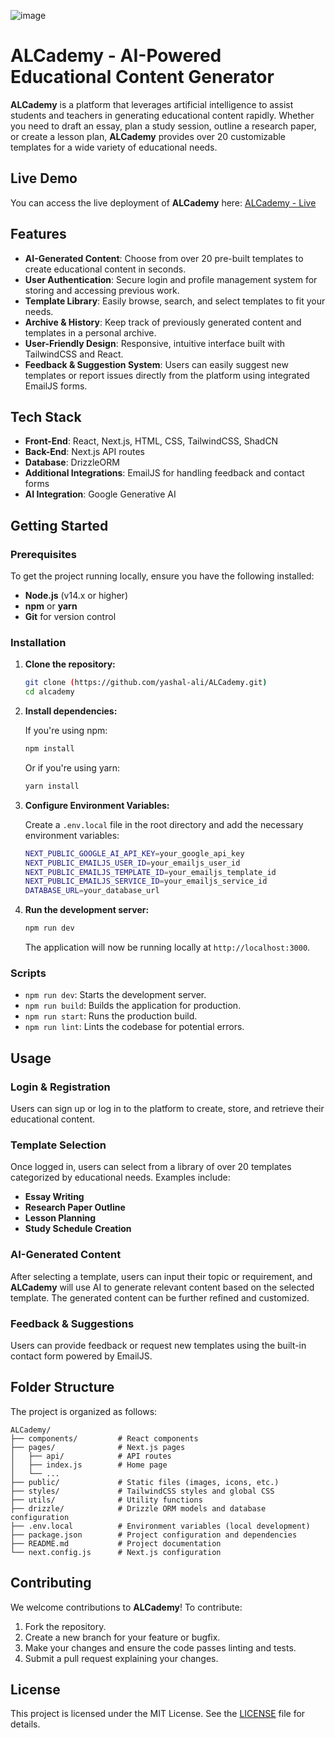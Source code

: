 ![image](https://github.com/user-attachments/assets/7fe5f6a6-79e6-4734-97f4-95b57224f490)


# **ALCademy - AI-Powered Educational Content Generator**

**ALCademy** is a platform that leverages artificial intelligence to assist students and teachers in generating educational content rapidly. Whether you need to draft an essay, plan a study session, outline a research paper, or create a lesson plan, **ALCademy** provides over 20 customizable templates for a wide variety of educational needs.


## **Live Demo**
You can access the live deployment of **ALCademy** here: [ALCademy - Live](https://al-cademy-iqzq.vercel.app/)

## **Features**
- **AI-Generated Content**: Choose from over 20 pre-built templates to create educational content in seconds.
- **User Authentication**: Secure login and profile management system for storing and accessing previous work.
- **Template Library**: Easily browse, search, and select templates to fit your needs.
- **Archive & History**: Keep track of previously generated content and templates in a personal archive.
- **User-Friendly Design**: Responsive, intuitive interface built with TailwindCSS and React.
- **Feedback & Suggestion System**: Users can easily suggest new templates or report issues directly from the platform using integrated EmailJS forms.

## **Tech Stack**
- **Front-End**: React, Next.js, HTML, CSS, TailwindCSS, ShadCN
- **Back-End**: Next.js API routes
- **Database**: DrizzleORM
- **Additional Integrations**: EmailJS for handling feedback and contact forms
- **AI Integration**: Google Generative AI

## **Getting Started**

### **Prerequisites**
To get the project running locally, ensure you have the following installed:
- **Node.js** (v14.x or higher)
- **npm** or **yarn**
- **Git** for version control

### **Installation**

1. **Clone the repository:**

   ```bash
   git clone (https://github.com/yashal-ali/ALCademy.git)
   cd alcademy
   ```

2. **Install dependencies:**

   If you're using npm:

   ```bash
   npm install
   ```

   Or if you're using yarn:

   ```bash
   yarn install
   ```

3. **Configure Environment Variables:**

   Create a `.env.local` file in the root directory and add the necessary environment variables:

   ```bash
   NEXT_PUBLIC_GOOGLE_AI_API_KEY=your_google_api_key
   NEXT_PUBLIC_EMAILJS_USER_ID=your_emailjs_user_id
   NEXT_PUBLIC_EMAILJS_TEMPLATE_ID=your_emailjs_template_id
   NEXT_PUBLIC_EMAILJS_SERVICE_ID=your_emailjs_service_id
   DATABASE_URL=your_database_url
   ```

4. **Run the development server:**

   ```bash
   npm run dev
   ```

   The application will now be running locally at `http://localhost:3000`.

### **Scripts**

- `npm run dev`: Starts the development server.
- `npm run build`: Builds the application for production.
- `npm run start`: Runs the production build.
- `npm run lint`: Lints the codebase for potential errors.

## **Usage**

### **Login & Registration**
Users can sign up or log in to the platform to create, store, and retrieve their educational content.

### **Template Selection**
Once logged in, users can select from a library of over 20 templates categorized by educational needs. Examples include:
- **Essay Writing**
- **Research Paper Outline**
- **Lesson Planning**
- **Study Schedule Creation**

### **AI-Generated Content**
After selecting a template, users can input their topic or requirement, and **ALCademy** will use AI to generate relevant content based on the selected template. The generated content can be further refined and customized.

### **Feedback & Suggestions**
Users can provide feedback or request new templates using the built-in contact form powered by EmailJS.

## **Folder Structure**

The project is organized as follows:

```
ALCademy/
├── components/         # React components
├── pages/              # Next.js pages
│   ├── api/            # API routes
│   ├── index.js        # Home page
│   └── ...             
├── public/             # Static files (images, icons, etc.)
├── styles/             # TailwindCSS styles and global CSS
├── utils/              # Utility functions
├── drizzle/            # Drizzle ORM models and database configuration
├── .env.local          # Environment variables (local development)
├── package.json        # Project configuration and dependencies
├── README.md           # Project documentation
└── next.config.js      # Next.js configuration
```


## **Contributing**

We welcome contributions to **ALCademy**! To contribute:
1. Fork the repository.
2. Create a new branch for your feature or bugfix.
3. Make your changes and ensure the code passes linting and tests.
4. Submit a pull request explaining your changes.

## **License**

This project is licensed under the MIT License. See the [LICENSE](LICENSE) file for details.
